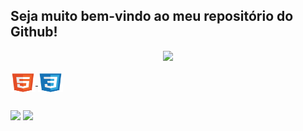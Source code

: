 ## Seja muito bem-vindo ao meu repositório do Github!
<div align="center">
  <a href="https://github.com/franciscomunoz22">
  <img height="180em" src="https://github-readme-stats.vercel.app/api/top-langs/?username=franciscomunoz22&layout=compact&langs_count=7&theme=dracula"/>
</div>
<div style="display: inline_block"><br>
  <img align="center" alt="Fran-HTML" height="30" width="40" src="https://raw.githubusercontent.com/devicons/devicon/master/icons/html5/html5-original.svg">
  <img align="center" alt="Fran-CSS" height="30" width="40" src="https://raw.githubusercontent.com/devicons/devicon/master/icons/css3/css3-original.svg">
</div>
  
  ##
 
<div> 
  <a href = "mailto:franciscomunozcontato@gmail.com"><img src="https://img.shields.io/badge/-Gmail-%23333?style=for-the-badge&logo=gmail&logoColor=white" target="_blank"></a>
  <a href="https://www.linkedin.com/in/franciscomunoz2022/" target="_blank"><img src="https://img.shields.io/badge/-LinkedIn-%230077B5?style=for-the-badge&logo=linkedin&logoColor=white" target="_blank"></a> 
</div>
